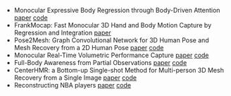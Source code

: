 * Monocular Expressive Body Regression through Body-Driven Attention
[paper](https://arxiv.org/abs/2008.09062)
[code](https://github.com/vchoutas/expose)
* FrankMocap: Fast Monocular 3D Hand and Body Motion Capture by Regression and Integration
[paper](https://arxiv.org/pdf/2008.08324.pdf)
* Pose2Mesh: Graph Convolutional Network for 3D Human Pose and Mesh Recovery from a 2D Human Pose
[paper](https://arxiv.org/abs/2008.09047)
[code](https://github.com/hongsukchoi/Pose2Mesh_RELEASE)
* Monocular Real-Time Volumetric Performance Capture
[paper](https://arxiv.org/abs/2007.13988)
[code](https://github.com/Project-Splinter/MonoPort)
* Full-Body Awareness from Partial Observations
[paper](https://arxiv.org/abs/2008.06046)
[code](https://github.com/crockwell/partial_humans)
* CenterHMR: a Bottom-up Single-shot Method for Multi-person 3D Mesh Recovery from a Single Image
[paper](https://arxiv.org/pdf/2008.12272.pdf)
[code](https://github.com/Arthur151/CenterHMR)
* Reconstructing NBA players
[paper](https://arxiv.org/pdf/2007.13303.pdf)
[code](https://github.com/luyangzhu/NBA-Players)
